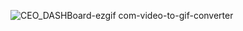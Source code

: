 ![CEO_DASHBoard-ezgif com-video-to-gif-converter](https://github.com/tejashreeG17/DSM_PowerBi_Challenge/assets/120238929/76948634-9a1a-4f50-a1c9-31a6df015ed5)
